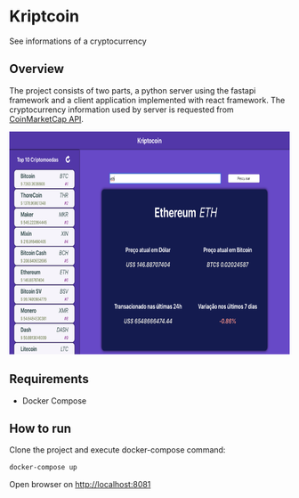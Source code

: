 # Kriptcoin
See informations of a cryptocurrency

## Overview
The project consists of two parts, a python server using the fastapi framework and a client application implemented with react framework. The cryptocurrency information used by server is requested from [CoinMarketCap API](https://api.coinmarketcap.com/v1/ticker).

<p align="center">
    <img height="400" src="resources/front-image.png">
</p>

## Requirements
- Docker Compose

## How to run
Clone the project and execute docker-compose command:
```sh
docker-compose up
```
Open browser on [http://localhost:8081](http://localhost:8081)


